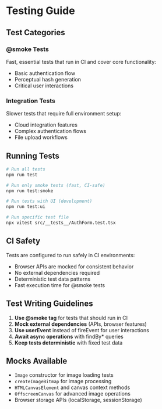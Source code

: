 # Testing Guide

## Test Categories

### @smoke Tests
Fast, essential tests that run in CI and cover core functionality:
- Basic authentication flow
- Perceptual hash generation
- Critical user interactions

### Integration Tests
Slower tests that require full environment setup:
- Cloud integration features
- Complex authentication flows
- File upload workflows

## Running Tests

```bash
# Run all tests
npm run test

# Run only smoke tests (fast, CI-safe)
npm run test:smoke

# Run tests with UI (development)
npm run test:ui

# Run specific test file
npx vitest src/__tests__/AuthForm.test.tsx
```

## CI Safety

Tests are configured to run safely in CI environments:
- Browser APIs are mocked for consistent behavior
- No external dependencies required
- Deterministic test data patterns
- Fast execution time for @smoke tests

## Test Writing Guidelines

1. **Use @smoke tag** for tests that should run in CI
2. **Mock external dependencies** (APIs, browser features)
3. **Use userEvent** instead of fireEvent for user interactions
4. **Await async operations** with findBy* queries
5. **Keep tests deterministic** with fixed test data

## Mocks Available

- `Image` constructor for image loading tests
- `createImageBitmap` for image processing
- `HTMLCanvasElement` and canvas context methods
- `OffscreenCanvas` for advanced image operations
- Browser storage APIs (localStorage, sessionStorage)